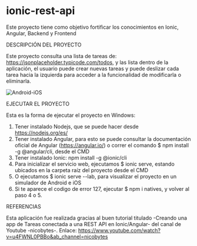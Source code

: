 # ionic-rest-api
Este proyecto tiene como objetivo fortificar los conocimientos en Ionic, Angular, Backend y Frontend


DESCRIPCIÓN DEL PROYECTO

Este proyecto consulta una lista de tareas de: https://jsonplaceholder.typicode.com/todos, y las lista dentro de la aplicación, el usuario puede crear nuevas tareas y puede deslizar cada tarea hacia la izquierda para acceder a la funcionalidad de modificarla o eliminarla.

![Android-iOS](https://user-images.githubusercontent.com/49569043/112084160-5259d780-8b56-11eb-9331-49ee7bddc8be.JPG)


EJECUTAR EL PROYECTO

Esta es la forma de ejecutar el proyecto en Windows:
1.	Tener instalado Nodejs, que se puede hacer desde https://nodejs.org/es/
2.	Tener instalado Angular, para esto se puede consultar la documentación oficial de Angular (https://angular.io/) o correr el comando $ npm install -g @angular/cli, desde el CMD
3. 	Tener instalado Ionic: npm install -g @ionic/cli
4.	Para inicializar el servicio web, ejecutamos $ ionic serve, estando ubicados en la carpeta raíz del proyecto desde el CMD
5.	O ejecutamos $ ionic serve --lab, para visualizar el proyecto en un simulador de Android e iOS
6.  Si te aparece el codigo de error 127, ejecutar $ npm i natives, y volver al paso 4 o 5.


REFERENCIAS

Esta aplicación fue realizada gracias al buen tutorial titulado -Creando una app de Tareas conectada a una REST API en Ionic/Angular- del canal de Youtube -nicobytes-.
Enlace: https://www.youtube.com/watch?v=u4FWNL0PBBo&ab_channel=nicobytes
